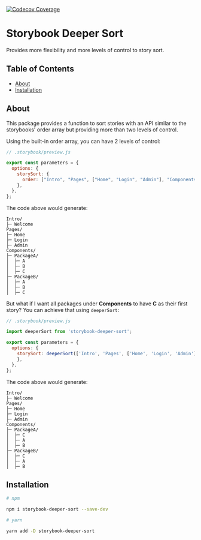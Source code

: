 [![Codecov Coverage](https://codecov.io/gh/alex-tavares/storybook-deeper-sort/branch/main/graph/badge.svg)](https://codecov.io/gh/alex-tavares/storybook-deeper-sort)

# Storybook Deeper Sort

Provides more flexibility and more levels of control to story sort.

## Table of Contents

- [About](#about)
- [Installation](#installation)

## About

This package provides a function to sort stories with an API similar to the storybooks' order array but providing more than two levels of control.

Using the built-in order array, you can have 2 levels of control:

```js
// .storybook/preview.js

export const parameters = {
  options: {
    storySort: {
      order: ["Intro", "Pages", ["Home", "Login", "Admin"], "Components"],
    },
  },
};
```

The code above would generate:

```
Intro/
├─ Welcome
Pages/
├─ Home
├─ Login
├─ Admin
Components/
├─ PackageA/
│  ├─ A
│  ├─ B
│  ├─ C
├─ PackageB/
│  ├─ A
│  ├─ B
│  ├─ C
```

But what if I want all packages under **Components** to have **C** as their first story? You can achieve that using `deeperSort`:

```js
// .storybook/preview.js

import deeperSort from 'storybook-deeper-sort';

export const parameters = {
  options: {
    storySort: deeperSort(['Intro', 'Pages', ['Home', 'Login', 'Admin'], 'Components', ["*", ["C"]]]),
    },
  },
};
```

The code above would generate:

```
Intro/
├─ Welcome
Pages/
├─ Home
├─ Login
├─ Admin
Components/
├─ PackageA/
│  ├─ C
│  ├─ A
│  ├─ B
├─ PackageB/
│  ├─ C
│  ├─ A
│  ├─ B
```

## Installation

```bash
# npm

npm i storybook-deeper-sort --save-dev

# yarn

yarn add -D storybook-deeper-sort
```
